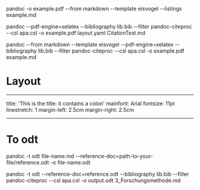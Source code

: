 pandoc -o example.pdf --from markdown --template eisvogel --listings example.md

pandoc --pdf-engine=xelatex --bibliography lib.bib --filter pandoc-citeproc --csl apa.csl -o example.pdf layout.yaml CitationTest.md

pandoc --from markdown --template eisvogel --pdf-engine=xelatex --bibliography lib.bib --filter pandoc-citeproc --csl apa.csl -o example.pdf example.md


# Layout
---
title:  'This is the title: it contains a colon'
mainfont: Arial
fontsize: 11pt
linestretch: 1
margin-left: 2.5cm
margin-right: 2.5cm

---

# To odt
pandoc -t odt file-name.md --reference-doc=path-to-your-file/reference.odt -o file-name.odt

pandoc -t odt --reference-doc=reference.odt --bibliography lib.bib --filter pandoc-citeproc --csl apa.csl -o output.odt 3_Forschungsmethode.md 
